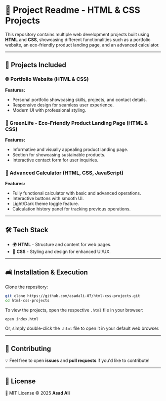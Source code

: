 # 📝 Project Readme - HTML & CSS Projects

This repository contains multiple web development projects built using **HTML** and **CSS**, showcasing different functionalities such as a portfolio website, an eco-friendly product landing page, and an advanced calculator.

---

## 🚀 Projects Included

### 🌐 Portfolio Website (HTML & CSS)
**Features:**
- Personal portfolio showcasing skills, projects, and contact details.
- Responsive design for seamless user experience.
- Modern UI with professional styling.

### 🍃 GreenLife - Eco-Friendly Product Landing Page (HTML & CSS)
**Features:**
- Informative and visually appealing product landing page.
- Section for showcasing sustainable products.
- Interactive contact form for user inquiries.

### 🧮 Advanced Calculator (HTML, CSS, JavaScript)
**Features:**
- Fully functional calculator with basic and advanced operations.
- Interactive buttons with smooth UI.
- Light/Dark theme toggle feature.
- Calculation history panel for tracking previous operations.

---

## 🛠️ Tech Stack
- 🌍 **HTML** - Structure and content for web pages.
- 🎨 **CSS** - Styling and design for enhanced UI/UX.

---

## 🛋️ Installation & Execution

Clone the repository:
```bash
git clone https://github.com/asadali-07/html-css-projects.git
cd html-css-projects
```

To view the projects, open the respective `.html` file in your browser:
```bash
open index.html
```
Or, simply double-click the `.html` file to open it in your default web browser.

---

## 🤝 Contributing
💡 Feel free to open **issues** and **pull requests** if you'd like to contribute!

---

## 📝 License
📝 MIT License © 2025 **Asad Ali**
